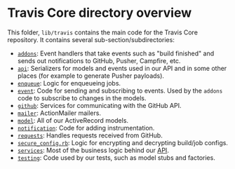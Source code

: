 # Travis Core directory overview

This folder, `lib/travis` contains the main code for the Travis Core repository. It contains several sub-section/subdirectories:

- [`addons`](addons): Event handlers that take events such as "build finished" and sends out notifications to GitHub, Pusher, Campfire, etc.
- [`api`](api): Serializers for models and events used in our API and in some other places (for example to generate Pusher payloads).
- [`enqueue`](enqueue): Logic for enqueueing jobs.
- [`event`](event): Code for sending and subscribing to events. Used by the `addons` code to subscribe to changes in the models.
- [`github`](github): Services for communicating with the GitHub API.
- [`mailer`](mailer): ActionMailer mailers.
- [`model`](model): All of our ActiveRecord models.
- [`notification`](notification): Code for adding instrumentation.
- [`requests`](requests): Handles requests received from GitHub.
- [`secure_config.rb`](secure_config.rb): Logic for encrypting and decrypting build/job configs.
- [`services`](services): Most of the business logic behind our [API](https://github.com/travis-ci/travis-api).
- [`testing`](testing): Code used by our tests, such as model stubs and factories.

